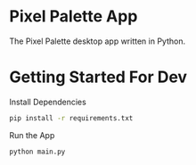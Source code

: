 # Pixel Palette App

The Pixel Palette desktop app written in Python.

# Getting Started For Dev

Install Dependencies

```bash
pip install -r requirements.txt
```

Run the App

```bash
python main.py
```
